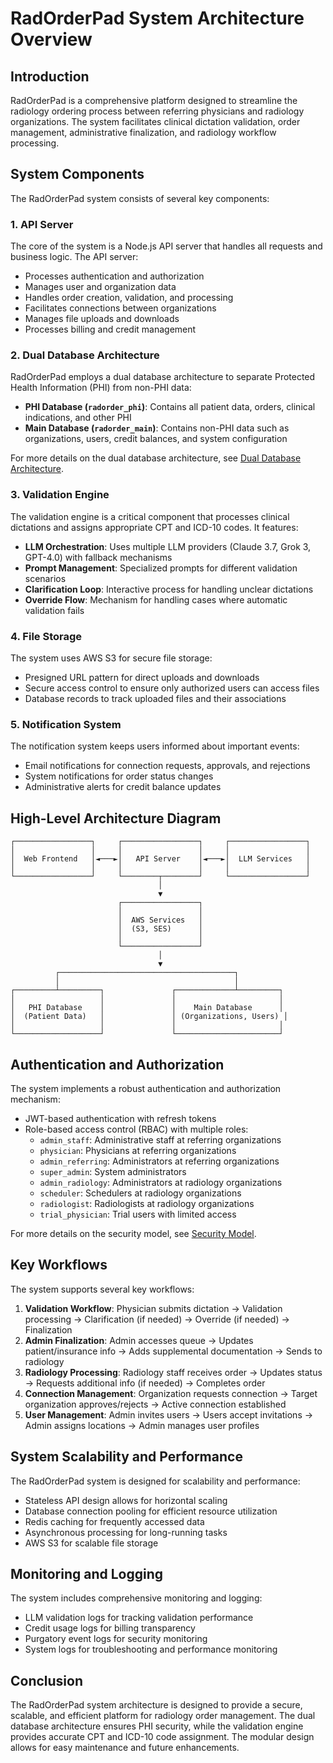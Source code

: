# RadOrderPad System Architecture Overview

## Introduction

RadOrderPad is a comprehensive platform designed to streamline the radiology ordering process between referring physicians and radiology organizations. The system facilitates clinical dictation validation, order management, administrative finalization, and radiology workflow processing.

## System Components

The RadOrderPad system consists of several key components:

### 1. API Server

The core of the system is a Node.js API server that handles all requests and business logic. The API server:

- Processes authentication and authorization
- Manages user and organization data
- Handles order creation, validation, and processing
- Facilitates connections between organizations
- Manages file uploads and downloads
- Processes billing and credit management

### 2. Dual Database Architecture

RadOrderPad employs a dual database architecture to separate Protected Health Information (PHI) from non-PHI data:

- **PHI Database (`radorder_phi`)**: Contains all patient data, orders, clinical indications, and other PHI
- **Main Database (`radorder_main`)**: Contains non-PHI data such as organizations, users, credit balances, and system configuration

For more details on the dual database architecture, see [Dual Database Architecture](./dual-database.md).

### 3. Validation Engine

The validation engine is a critical component that processes clinical dictations and assigns appropriate CPT and ICD-10 codes. It features:

- **LLM Orchestration**: Uses multiple LLM providers (Claude 3.7, Grok 3, GPT-4.0) with fallback mechanisms
- **Prompt Management**: Specialized prompts for different validation scenarios
- **Clarification Loop**: Interactive process for handling unclear dictations
- **Override Flow**: Mechanism for handling cases where automatic validation fails

### 4. File Storage

The system uses AWS S3 for secure file storage:

- Presigned URL pattern for direct uploads and downloads
- Secure access control to ensure only authorized users can access files
- Database records to track uploaded files and their associations

### 5. Notification System

The notification system keeps users informed about important events:

- Email notifications for connection requests, approvals, and rejections
- System notifications for order status changes
- Administrative alerts for credit balance updates

## High-Level Architecture Diagram

```
┌─────────────────┐     ┌─────────────────┐     ┌─────────────────┐
│                 │     │                 │     │                 │
│  Web Frontend   │◄───►│   API Server    │◄───►│  LLM Services   │
│                 │     │                 │     │                 │
└─────────────────┘     └────────┬────────┘     └─────────────────┘
                                 │
                                 ▼
                        ┌─────────────────┐
                        │                 │
                        │  AWS Services   │
                        │  (S3, SES)      │
                        │                 │
                        └─────────────────┘
                                 │
                                 ▼
          ┌───────────────────────────────────────┐
          │                                       │
┌─────────┴─────────┐               ┌─────────────┴─────────┐
│                   │               │                       │
│   PHI Database    │               │    Main Database      │
│  (Patient Data)   │               │ (Organizations, Users) │
│                   │               │                       │
└───────────────────┘               └───────────────────────┘
```

## Authentication and Authorization

The system implements a robust authentication and authorization mechanism:

- JWT-based authentication with refresh tokens
- Role-based access control (RBAC) with multiple roles:
  - `admin_staff`: Administrative staff at referring organizations
  - `physician`: Physicians at referring organizations
  - `admin_referring`: Administrators at referring organizations
  - `super_admin`: System administrators
  - `admin_radiology`: Administrators at radiology organizations
  - `scheduler`: Schedulers at radiology organizations
  - `radiologist`: Radiologists at radiology organizations
  - `trial_physician`: Trial users with limited access

For more details on the security model, see [Security Model](./security-model.md).

## Key Workflows

The system supports several key workflows:

1. **Validation Workflow**: Physician submits dictation → Validation processing → Clarification (if needed) → Override (if needed) → Finalization
2. **Admin Finalization**: Admin accesses queue → Updates patient/insurance info → Adds supplemental documentation → Sends to radiology
3. **Radiology Processing**: Radiology staff receives order → Updates status → Requests additional info (if needed) → Completes order
4. **Connection Management**: Organization requests connection → Target organization approves/rejects → Active connection established
5. **User Management**: Admin invites users → Users accept invitations → Admin assigns locations → Admin manages user profiles

## System Scalability and Performance

The RadOrderPad system is designed for scalability and performance:

- Stateless API design allows for horizontal scaling
- Database connection pooling for efficient resource utilization
- Redis caching for frequently accessed data
- Asynchronous processing for long-running tasks
- AWS S3 for scalable file storage

## Monitoring and Logging

The system includes comprehensive monitoring and logging:

- LLM validation logs for tracking validation performance
- Credit usage logs for billing transparency
- Purgatory event logs for security monitoring
- System logs for troubleshooting and performance monitoring

## Conclusion

The RadOrderPad system architecture is designed to provide a secure, scalable, and efficient platform for radiology order management. The dual database architecture ensures PHI security, while the validation engine provides accurate CPT and ICD-10 code assignment. The modular design allows for easy maintenance and future enhancements.